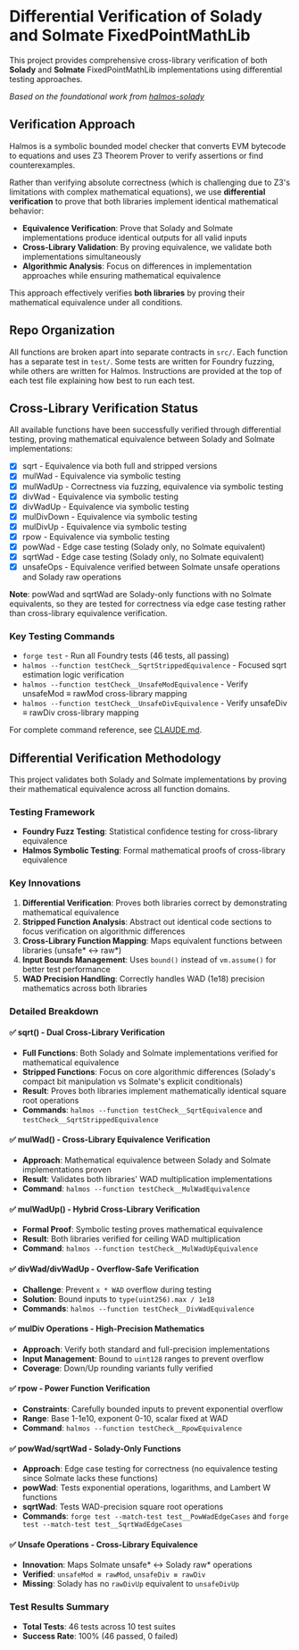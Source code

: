 # Differential Verification of Solady and Solmate FixedPointMathLib

This project provides comprehensive cross-library verification of both **Solady** and **Solmate** FixedPointMathLib implementations using differential testing approaches.

_Based on the foundational work from [halmos-solady](https://github.com/zobront/halmos-solady)_

## Verification Approach

Halmos is a symbolic bounded model checker that converts EVM bytecode to equations and uses Z3 Theorem Prover to verify assertions or find counterexamples.

Rather than verifying absolute correctness (which is challenging due to Z3's limitations with complex mathematical equations), we use **differential verification** to prove that both libraries implement identical mathematical behavior:

- **Equivalence Verification**: Prove that Solady and Solmate implementations produce identical outputs for all valid inputs
- **Cross-Library Validation**: By proving equivalence, we validate both implementations simultaneously
- **Algorithmic Analysis**: Focus on differences in implementation approaches while ensuring mathematical equivalence

This approach effectively verifies **both libraries** by proving their mathematical equivalence under all conditions.

## Repo Organization

All functions are broken apart into separate contracts in `src/`. Each function has a separate test in `test/`. Some tests are written for Foundry fuzzing, while others are written for Halmos. Instructions are provided at the top of each test file explaining how best to run each test.

## Cross-Library Verification Status

All available functions have been successfully verified through differential testing, proving mathematical equivalence between Solady and Solmate implementations:

- [x] sqrt - Equivalence via both full and stripped versions
- [x] mulWad - Equivalence via symbolic testing
- [x] mulWadUp - Correctness via fuzzing, equivalence via symbolic testing
- [x] divWad - Equivalence via symbolic testing
- [x] divWadUp - Equivalence via symbolic testing
- [x] mulDivDown - Equivalence via symbolic testing
- [x] mulDivUp - Equivalence via symbolic testing
- [x] rpow - Equivalence via symbolic testing
- [x] powWad - Edge case testing (Solady only, no Solmate equivalent)
- [x] sqrtWad - Edge case testing (Solady only, no Solmate equivalent)
- [x] unsafeOps - Equivalence verified between Solmate unsafe operations and Solady raw operations

**Note**: powWad and sqrtWad are Solady-only functions with no Solmate equivalents, so they are tested for correctness via edge case testing rather than cross-library equivalence verification.

### Key Testing Commands

- `forge test` - Run all Foundry tests (46 tests, all passing)
- `halmos --function testCheck__SqrtStrippedEquivalence` - Focused sqrt estimation logic verification
- `halmos --function testCheck__UnsafeModEquivalence` - Verify unsafeMod ≡ rawMod cross-library mapping
- `halmos --function testCheck__UnsafeDivEquivalence` - Verify unsafeDiv ≡ rawDiv cross-library mapping

For complete command reference, see [CLAUDE.md](CLAUDE.md).

## Differential Verification Methodology

This project validates both Solady and Solmate implementations by proving their mathematical equivalence across all function domains.

### Testing Framework

- **Foundry Fuzz Testing**: Statistical confidence testing for cross-library equivalence
- **Halmos Symbolic Testing**: Formal mathematical proofs of cross-library equivalence

### Key Innovations

1. **Differential Verification**: Proves both libraries correct by demonstrating mathematical equivalence
2. **Stripped Function Analysis**: Abstract out identical code sections to focus verification on algorithmic differences
3. **Cross-Library Function Mapping**: Maps equivalent functions between libraries (unsafe* ↔ raw*)
4. **Input Bounds Management**: Uses `bound()` instead of `vm.assume()` for better test performance
5. **WAD Precision Handling**: Correctly handles WAD (1e18) precision mathematics across both libraries

### Detailed Breakdown

#### ✅ sqrt() - Dual Cross-Library Verification

- **Full Functions**: Both Solady and Solmate implementations verified for mathematical equivalence
- **Stripped Functions**: Focus on core algorithmic differences (Solady's compact bit manipulation vs Solmate's explicit conditionals)
- **Result**: Proves both libraries implement mathematically identical square root operations
- **Commands**: `halmos --function testCheck__SqrtEquivalence` and `testCheck__SqrtStrippedEquivalence`

#### ✅ mulWad() - Cross-Library Equivalence Verification

- **Approach**: Mathematical equivalence between Solady and Solmate implementations proven
- **Result**: Validates both libraries' WAD multiplication implementations
- **Command**: `halmos --function testCheck__MulWadEquivalence`

#### ✅ mulWadUp() - Hybrid Cross-Library Verification

- **Formal Proof**: Symbolic testing proves mathematical equivalence
- **Result**: Both libraries verified for ceiling WAD multiplication
- **Command**: `halmos --function testCheck__MulWadUpEquivalence`

#### ✅ divWad/divWadUp - Overflow-Safe Verification

- **Challenge**: Prevent `x * WAD` overflow during testing
- **Solution**: Bound inputs to `type(uint256).max / 1e18`
- **Commands**: `halmos --function testCheck__DivWadEquivalence`

#### ✅ mulDiv Operations - High-Precision Mathematics

- **Approach**: Verify both standard and full-precision implementations
- **Input Management**: Bound to `uint128` ranges to prevent overflow
- **Coverage**: Down/Up rounding variants fully verified

#### ✅ rpow - Power Function Verification

- **Constraints**: Carefully bounded inputs to prevent exponential overflow
- **Range**: Base 1-1e10, exponent 0-10, scalar fixed at WAD
- **Command**: `halmos --function testCheck__RpowEquivalence`

#### ✅ powWad/sqrtWad - Solady-Only Functions

- **Approach**: Edge case testing for correctness (no equivalence testing since Solmate lacks these functions)
- **powWad**: Tests exponential operations, logarithms, and Lambert W functions
- **sqrtWad**: Tests WAD-precision square root operations
- **Commands**: `forge test --match-test test__PowWadEdgeCases` and `forge test --match-test test__SqrtWadEdgeCases`

#### ✅ Unsafe Operations - Cross-Library Equivalence

- **Innovation**: Maps Solmate unsafe* ↔ Solady raw* operations
- **Verified**: `unsafeMod ≡ rawMod`, `unsafeDiv ≡ rawDiv`
- **Missing**: Solady has no `rawDivUp` equivalent to `unsafeDivUp`

### Test Results Summary

- **Total Tests**: 46 tests across 10 test suites
- **Success Rate**: 100% (46 passed, 0 failed)
